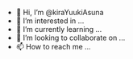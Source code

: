 - 👋 Hi, I’m @kiraYuukiAsuna
- 👀 I’m interested in ...
- 🌱 I’m currently learning ...
- 💞️ I’m looking to collaborate on ...
- 📫 How to reach me ...

<!---
kiraYuukiAsuna/kiraYuukiAsuna is a ✨ special ✨ repository because its `README.md` (this file) appears on your GitHub profile.
You can click the Preview link to take a look at your changes.
--->
